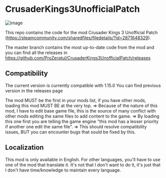 # CrusaderKings3UnofficialPatch

![image](https://github.com/user-attachments/assets/1712db54-24bd-4a75-86d4-fdb283677ecd)

This repo contains the code for the mod Crusader Kings 3 Unofficial Patch (https://steamcommunity.com/sharedfiles/filedetails/?id=2871648329).

The master branch contains the most up-to-date code from the mod and you can find all the releases in https://github.com/ProZeratul/CrusaderKings3UnofficialPatch/releases

## Compatibility

The current version is currently compatible with 1.15.0
You can find previous version in the releases page

The mod MUST be the first in your mods list, if you have other mods, loading this mod MUST BE at the very top.
=> Because of the nature of this mod, I have to edit base game file, this is the source of many conflict with other mods editing the same files to add content to the game.
=> By loading this one first you are telling the game engine "this mod has a lesser priority if another one edit the same file".
=> This should resolve compatibility issues, BUT you can encounter bugs that sould be fixed by this.

## Localization

This mod is only available in English. For other languages, you'll have to use one of the mod that translate it. It's not that I don't want to do it, it's just that I don't have time/knowledge to maintain every language.
